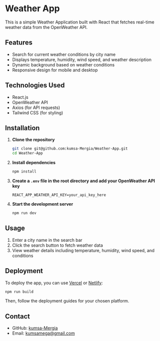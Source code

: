 # Weather App

This is a simple Weather Application built with React that fetches real-time weather data from the OpenWeather API.

## Features
- Search for current weather conditions by city name
- Displays temperature, humidity, wind speed, and weather description
- Dynamic background based on weather conditions
- Responsive design for mobile and desktop

## Technologies Used
- React.js
- OpenWeather API
- Axios (for API requests)
- Tailwind CSS (for styling)

## Installation

1. **Clone the repository**
   ```sh
   git clone git@github.com:kumsa-Mergia/Weather-App.git
   cd Weather-App
   ```

2. **Install dependencies**
   ```sh
   npm install
   ```

3. **Create a `.env` file in the root directory and add your OpenWeather API key**
   ```env
   REACT_APP_WEATHER_API_KEY=your_api_key_here
   ```

4. **Start the development server**
   ```sh
   npm run dev
   ```

## Usage
1. Enter a city name in the search bar
2. Click the search button to fetch weather data
3. View weather details including temperature, humidity, wind speed, and conditions

## Deployment
To deploy the app, you can use [Vercel](https://vercel.com/) or [Netlify](https://www.netlify.com/):

```sh
npm run build
```

Then, follow the deployment guides for your chosen platform.


## Contact
- GitHub: [kumsa-Mergia](https://github.com/kumsa-Mergia)
- Email: kumsamega@gmail.com


